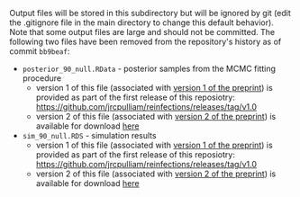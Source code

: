 Output files will be stored in this subdirectory but will be ignored by git (edit the .gitignore file in the main directory to change this default behavior). Note that some output files are large and should not be committed. The following two files have been removed from the repository's history as of commit `bb9beaf`:

- `posterior_90_null.RData` - posterior samples from the MCMC fitting procedure
    - version 1 of this file (associated with [version 1 of the preprint]( https://www.medrxiv.org/content/10.1101/2021.11.11.21266068v1)) is provided as part of the first release of this reposiotry: <https://github.com/jrcpulliam/reinfections/releases/tag/v1.0>
    - version 2 of this file (associated with [version 2 of the preprint]( https://www.medrxiv.org/content/10.1101/2021.11.11.21266068v2)) is available for download [here](https://zenodo.org/record/5745339/files/posterior_90_null_pub.RData?download=1)
- `sim_90_null.RDS` - simulation results
    - version 1 of this file (associated with [version 1 of the preprint]( https://www.medrxiv.org/content/10.1101/2021.11.11.21266068v1)) is provided as part of the first release of this reposiotry: <https://github.com/jrcpulliam/reinfections/releases/tag/v1.0>
    - version 2 of this file (associated with [version 2 of the preprint]( https://www.medrxiv.org/content/10.1101/2021.11.11.21266068v2)) is available for download [here](https://zenodo.org/record/5745339/files/sim_90_null_pub.RDS?download=1)
